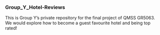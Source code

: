 ### Group_Y_Hotel-Reviews

This is Group Y’s private repository for the final project of QMSS GR5063.
We would explore how to become a guest favourite hotel and being top rated!
